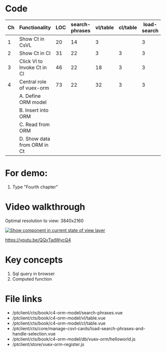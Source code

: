 # Code

| Ch  | Functionality               | LOC | search-phrases | vl/table | cl/table | load-search | orm/helloworld | store/vuex-orm |
| --- | --------------------------- | --- | -------------- | -------- | -------- | ----------- | -------------- | -------------- |
| 1   | Show Ct in CsVL             | 20  | 14             | 3        |          | 3           |                |
| 2   | Show Ct in Cl               | 31  | 22             | 3        | 3        | 3           |                |
| 3   | Click Vl to Invoke Ct in Cl | 46  | 22             | 18       | 3        | 3           |                |
| 4   | Central role of vuex-orm    | 73  | 22             | 32       | 3        | 3           | 11             | 2              |
|     | A. Define ORM model         |     |                |          |          |             |                |                |
|     | B. Insert into ORM          |     |                |          |          |             |                |
|     | C. Read from ORM            |     |                |          |          |             |                |
|     | D. Show data from ORM in Ct |     |                |          |          |             |                |

# For demo:

1. Type "Fourth chapter"

# Video walkthrough

Optimal resolution to view: 3840x2160

[![Show component in current state of view layer](https://img.youtube.com/vi/zCgWHvHn4JA/0.jpg)](https://www.youtube.com/watch?v=QQvTadWycQ4 'ORM model')

https://youtu.be/QQvTadWycQ4

# Key concepts

1. Sql query in browser
2. Computed function

# File links

- /ptclient/cts/book/c4-orm-model/search-phrases.vue
- /ptclient/cts/book/c4-orm-model/vl/table.vue
- /ptclient/cts/book/c4-orm-model/cl/table.vue
- /ptclient/cts/core/manage-csvl-cards/load-search-phrases-and-handle-selection.vue
- /ptclient/cts/book/c4-orm-model/db/vuex-orm/helloworld.js
- /ptclient/store/vuex-orm-register.js
